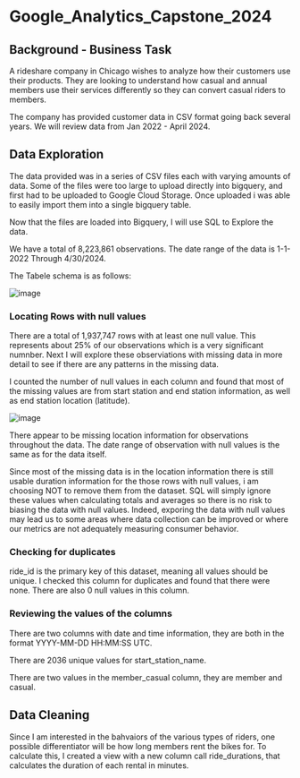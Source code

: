 # Google_Analytics_Capstone_2024

## Background - Business Task

A rideshare company in Chicago wishes to analyze how their customers use their products. They are looking to understand how casual and annual members use their services differently so they can convert casual riders to members. 

The company has provided customer data in CSV format going back several years. We will review data from Jan 2022 - April 2024. 

## Data Exploration

The data provided was in a series of CSV files each with varying amounts of data. Some of the files were too large to upload directly into bigquery, and first had to be uploaded to Google Cloud Storage. Once uploaded i was able to easily import them into a single bigquery table. 

Now that the files are loaded into Bigquery, I will use SQL to Explore the data. 

We have a total of 8,223,861 observations. The date range of the data is 1-1-2022 Through 4/30/2024. 

The Tabele schema is as follows:

![image](https://github.com/user-attachments/assets/84d619a1-f03d-45cc-99a2-a1ccdee9370b)


### Locating Rows with null values

There are a total of 1,937,747 rows with at least one null value. This represents about 25% of our observations which is a very significant numnber. Next I will explore these observiations with missing data in more detail to see if there are any patterns in the missing data. 

I counted the number of null values in each column and found that most of the missing values are from start station and end station information, as well as end station location (latitude).   

![image](https://github.com/user-attachments/assets/93aaf79c-f413-4ce8-a21b-6813bf6bf709)

There appear to be missing location information for observations throughout the data. The date range of observation with null values is the same as for the data itself. 

Since most of the missing data is in the location information there is still usable duration information for the those rows with null values, i am choosing NOT to remove them from the dataset. SQL will simply ignore these values when calculating totals and averages so there is no risk to biasing the data with null values. Indeed, exporing the data with null values may lead us to some areas where data collection can be improved or where our metrics are not adequately measuring consumer behavior.

### Checking for duplicates

ride_id is the primary key of this dataset, meaning all values should be unique. I checked this column for duplicates and found that there were none. There are also 0 null values in this column.

### Reviewing the values of the columns

There are two columns with date and time information, they are both in the format YYYY-MM-DD HH:MM:SS UTC. 

There are 2036 unique values for start_station_name. 

There are two values in the member_casual column, they are member and casual. 

## Data Cleaning

Since I am interested in the bahvaiors of the various types of riders, one possible differentiator will be how long members rent the bikes for. To calculate this, I created a view with a new column call ride_durations, that calculates the duration of each rental in minutes. 

